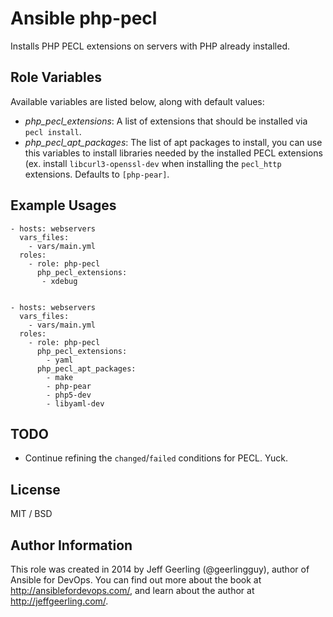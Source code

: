 # Ansible php-pecl

Installs PHP PECL extensions on servers with PHP already installed.

## Role Variables

Available variables are listed below, along with default values:

 - *php_pecl_extensions*: A list of extensions that should be installed via `pecl install`.
 - *php_pecl_apt_packages*: The list of apt packages to install, you can use this variables to install libraries
   needed by the installed PECL extensions (ex. install ```libcurl3-openssl-dev``` when installing the ```pecl_http```
   extensions. Defaults to ```[php-pear]```.

## Example Usages

    - hosts: webservers
      vars_files:
        - vars/main.yml
      roles:
        - role: php-pecl
          php_pecl_extensions:
           - xdebug


    - hosts: webservers
      vars_files:
        - vars/main.yml
      roles:
        - role: php-pecl
          php_pecl_extensions:
            - yaml
          php_pecl_apt_packages:
            - make
            - php-pear
            - php5-dev
            - libyaml-dev


## TODO

  - Continue refining the `changed`/`failed` conditions for PECL. Yuck.

## License

MIT / BSD

## Author Information

This role was created in 2014 by Jeff Geerling (@geerlingguy), author of Ansible for DevOps. You can find out more about the book at http://ansiblefordevops.com/, and learn about the author at http://jeffgeerling.com/.

